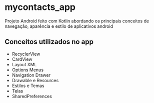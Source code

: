 # mycontacts_app
Projeto Android feito com Kotlin abordando os principais conceitos de navegação, aparência e estilo de aplicativos android

## Conceitos utilizados no app

- RecyclerView
- CardView
- Layout XML
- Options Menus
- Navigation Drawer
- Drawable e Resources
- Estilos e Temas
- Telas
- SharedPreferences
